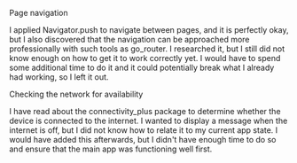 Page navigation

I applied Navigator.push to navigate between pages, and it is perfectly okay, but I also discovered that the navigation can be approached more professionally with such tools as go_router. I researched it, but I still did not know enough on how to get it to work correctly yet. I would have to spend some additional time to do it and it could potentially break what I already had working, so I left it out.

Checking the network for availability

I have read about the connectivity_plus package to determine whether the device is connected to the internet. I wanted to display a message when the internet is off, but I did not know how to relate it to my current app state. I would have added this afterwards, but I didn't have enough time to do so and ensure that the main app was functioning well first.
